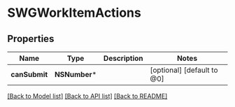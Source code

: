 # SWGWorkItemActions

## Properties
Name | Type | Description | Notes
------------ | ------------- | ------------- | -------------
**canSubmit** | **NSNumber*** |  | [optional] [default to @0]

[[Back to Model list]](../README.md#documentation-for-models) [[Back to API list]](../README.md#documentation-for-api-endpoints) [[Back to README]](../README.md)


